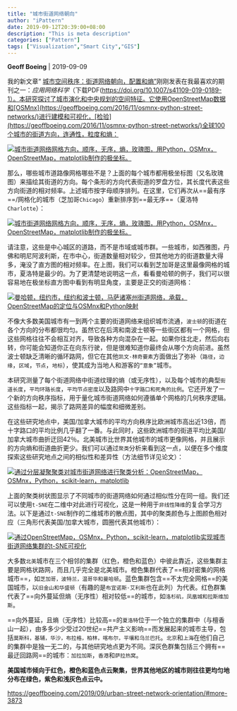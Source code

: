 ```yaml
---
title: "城市街道网络朝向"
author: "iPattern"
date: 2019-09-12T20:39:00+08:00
description: "This is meta description"
categories: ["Pattern"]
tags: ["Visualization","Smart City","GIS"]
---
```


**Geoff Boeing** | 2019-09-09

我的新文章“ [城市空间秩序：街道网络朝向，配置和熵”](https://doi.org/10.1007/s41109-019-0189-1)刚刚发表在我最喜欢的期刊之一：*应用网络科学*（下载PDF(https://doi.org/10.1007/s41109-019-0189-1）。本研究探讨了城市演化和中央规划的空间特征。它使用OpenStreetMap数据和[OSMnx](https://geoffboeing.com/2016/11/osmnx-python-street-networks/)进行建模和可视化，[检验](https://geoffboeing.com/2016/11/osmnx-python-street-networks/)全球100个城市的街道方向，连通性，粒度和熵：

[![城市街道网络网格方向，顺序，无序，熵，玫瑰图，用Python，OSMnx，OpenStreetMap，matplotlib制作的极坐标。](https://tva1.sinaimg.cn/large/006y8mN6gy1g6wzmdbt11j30ic0k4gq8.jpg)](https://i0.wp.com/geoffboeing.com/wp-content/uploads/2019/09/city-street-network-polar-histograms-alpha.jpg?ssl=1)

那么，哪些城市道路像网格哪些不是？上面的每个城市都用极坐标图（又名玫瑰图）来描绘其街道的方向。每个条形的方向代表街道的罗盘方位，其长度代表这些方向街道的相对频率。上述城市按字母顺序排列。在这里，它们再次从==最有序==/网格化的城市（芝加哥`Chicago`）重新排序到==最无序==（夏洛特`Charlotte`）：



[![城市街道网络网格方向，顺序，无序，熵，玫瑰图，用Python，OSMnx，OpenStreetMap，matplotlib制作的极坐标。](https://tva1.sinaimg.cn/large/006y8mN6gy1g6wzmdhhglj30ic0k4goc.jpg)](https://i0.wp.com/geoffboeing.com/wp-content/uploads/2019/09/city-street-network-polar-histograms-entropy.jpg?ssl=1)

请注意，这些是中心城区的道路，而不是市域或城市群。一些城市，如西雅图，丹佛和明尼阿波利斯，在市中心，街道数量相对较少，但其他地方的街道数量大得多，淹没了直方图的相对频率。在上图，我们可以看到芝加哥是这里最像网格的城市，夏洛特是最少的。为了更清楚地说明这一点，看看曼哈顿的例子，我们可以很容易地在极坐标直方图中看到有明显角度，主要是正交的街道网格：

[![曼哈顿，纽约市，纽约和波士顿，马萨诸塞州街道网络，承载，OpenStreetMap的定位与OSMnx和Python映射](https://tva1.sinaimg.cn/large/006y8mN6gy1g6wzme5lzij30ic0c5ta9.jpg)](https://i0.wp.com/geoffboeing.com/wp-content/uploads/2019/09/manhattan-boston-street-network-orientation.jpg?ssl=1)

不像大多数美国城市有一到两个主要的街道网络来组织城市流通，`波士顿`的街道在各个方向的分布都很均匀。虽然它在后湾和南波士顿等一些街区都有一个网格，但这些网格往往不会相互对齐，导致各种方向混杂在一起。如果你往北走，然后向右转，你可能会知道你正在向东行驶，但是很难知道你最终会从哪个方向前进。虽然波士顿缺乏清晰的循环路网，但它在其他`凯文·林奇要素`方面做出了弥补（`路径`，`边缘`，`区域`，`节点`，`地标`），使其成为当地人和游客的`“意象”`城市。

本研究测量了每个街道网络中街道纹理的熵（或无序性），以及每个城市的典型`街道长度`，`平均环路长度`，`平均节点密度`以及路网中`十字路口和死角的比例`。它还开发了一个新的方向秩序指标，用于量化城市街道网络如何遵循单个网格的几何秩序逻辑。这些指标一起，揭示了路网差异的幅度和细微差别。

在这些研究地点中，美国/加拿大城市的平均方向秩序比欧洲城市高出近13倍，而十字路口的平均比例几乎翻了一番。与此同时，这些欧洲城市的街道平均比美国/加拿大城市曲折迂回42％。北美城市比世界其他城市的城市更像网格，并且展示的方向熵和街道曲折更少。我们可以通过`聚类`分析来看到这一点，以便在多个维度探索这些研究地点之间的相似性和差异性（方法细节详见论文）：

[![通过分层凝聚聚类对城市街道网络进行聚类分析：OpenStreetMap，OSMnx，Python，scikit-learn，matplotlib](https://tva1.sinaimg.cn/large/006y8mN6gy1g6wzmelsx1j30ci0mvdg5.jpg)](https://i1.wp.com/geoffboeing.com/wp-content/uploads/2019/09/cluster-city-street-networks.png?ssl=1)

上面的聚类树状图显示了不同城市的街道网络如何通过相似性分在同一组。我们还可以使用`t-SNE`在二维中对此进行可视化，这是一种用于`非线性降维`的复合学习方法。以下是通过`t-SNE`制作的二维城市的散点图，其中的聚类颜色与上图颜色相对应（三角形代表美国/加拿大城市，圆圈代表其他城市）：

[![通过OpenStreetMap，OSMnx，Python，scikit-learn，matplotlib实现城市街道网络集群的t-SNE可视化](https://tva1.sinaimg.cn/large/006y8mN6gy1g6wzmdpsiej30ic0bfjs6.jpg)](https://i1.wp.com/geoffboeing.com/wp-content/uploads/2019/09/tsne-cluster-street-networks.png?ssl=1)

大多数`北美`城市在三个相邻的集群（红色，橙色和蓝色）中彼此靠近，这些集群主要是网格状路网，而且几乎完全是北美城市。橙色集群代表了==相对密集的网格城市==，如`芝加哥，波特兰，温哥华和曼哈顿`。蓝色集群包含==不太完全网格==的美国城市，以`旧金山和华盛顿`（有趣的是`布宜诺斯·艾利斯`也在此列）为代表。红色群集代表了==向外蔓延但熵（无序性）相对较低==的城市，如`洛杉矶，凤凰城和拉斯维加斯`。

==向外蔓延，且熵（无序性）比较高==的`夏洛特`位于一个独立的集群中（与檀香山一起），由多多少少受过20世纪==共产主义影响==而发展起来的城市主导，包括`莫斯科，基辅，华沙，布拉格，柏林，喀布尔，平壤和乌兰巴托`。`北京`和`上海`在他们自己的集群中是独一无二的，与其他研究地点更为不同。深灰色群集包括三个拥有==最迂回路网==的城市：`加拉加斯`，`香港`和`萨拉热窝`。

**美国城市倾向于红色，橙色和蓝色点云聚集，世界其他地区的城市则往往更均匀地分布在绿色，紫色和浅灰色点云中。**



https://geoffboeing.com/2019/09/urban-street-network-orientation/#more-3873